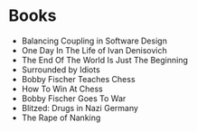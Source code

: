 # Books

- Balancing Coupling in Software Design
- One Day In The Life of Ivan Denisovich
- The End Of The World Is Just The Beginning
- Surrounded by Idiots
- Bobby Fischer Teaches Chess
- How To Win At Chess
- Bobby Fischer Goes To War
- Blitzed: Drugs in Nazi Germany
- The Rape of Nanking